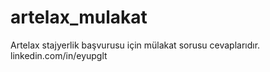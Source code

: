 # artelax_mulakat

Artelax stajyerlik başvurusu için mülakat sorusu cevaplarıdır.
linkedin.com/in/eyupglt
